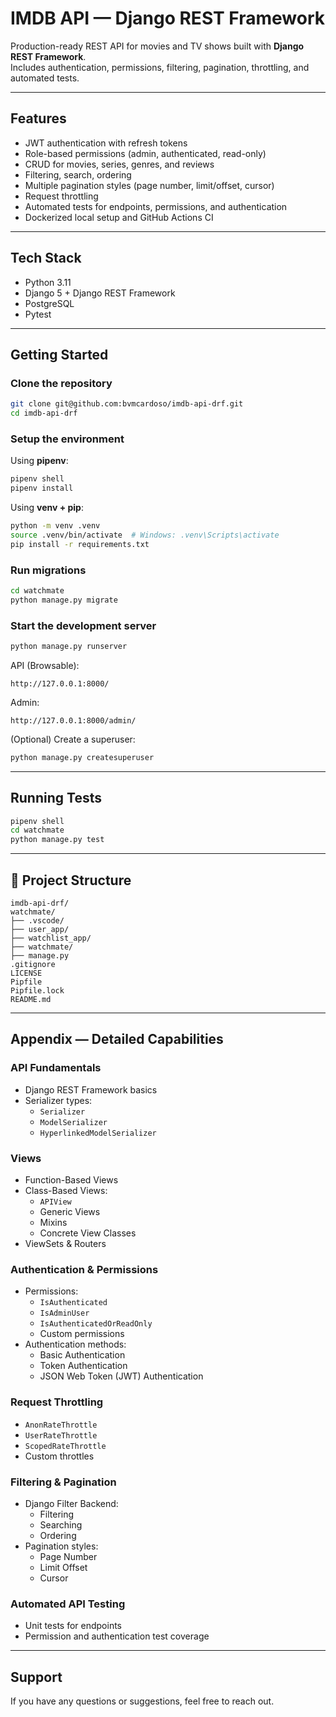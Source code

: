 # IMDB API — Django REST Framework

Production-ready REST API for movies and TV shows built with **Django REST Framework**.  
Includes authentication, permissions, filtering, pagination, throttling, and automated tests.

---

## Features
- JWT authentication with refresh tokens
- Role-based permissions (admin, authenticated, read-only)
- CRUD for movies, series, genres, and reviews
- Filtering, search, ordering
- Multiple pagination styles (page number, limit/offset, cursor)
- Request throttling
- Automated tests for endpoints, permissions, and authentication
- Dockerized local setup and GitHub Actions CI

---

## Tech Stack
- Python 3.11
- Django 5 + Django REST Framework
- PostgreSQL
- Pytest

---

## Getting Started

### Clone the repository
```bash
git clone git@github.com:bvmcardoso/imdb-api-drf.git
cd imdb-api-drf
```

### Setup the environment

Using **pipenv**:
```bash
pipenv shell
pipenv install
```

Using **venv + pip**:
```bash
python -m venv .venv
source .venv/bin/activate  # Windows: .venv\Scripts\activate
pip install -r requirements.txt
```

### Run migrations
```bash
cd watchmate
python manage.py migrate
```

### Start the development server
```bash
python manage.py runserver
```

API (Browsable):  
```
http://127.0.0.1:8000/
```

Admin:  
```
http://127.0.0.1:8000/admin/
```

(Optional) Create a superuser:
```bash
python manage.py createsuperuser
```
---

## Running Tests
```bash
pipenv shell
cd watchmate
python manage.py test
```

---

## 📂 Project Structure
```
imdb-api-drf/
watchmate/
├── .vscode/
├── user_app/
├── watchlist_app/
├── watchmate/
├── manage.py
.gitignore
LICENSE
Pipfile
Pipfile.lock
README.md
```

---

## Appendix — Detailed Capabilities

### API Fundamentals
- Django REST Framework basics
- Serializer types:
  - `Serializer`
  - `ModelSerializer`
  - `HyperlinkedModelSerializer`

### Views
- Function-Based Views
- Class-Based Views:
  - `APIView`
  - Generic Views
  - Mixins
  - Concrete View Classes
- ViewSets & Routers

### Authentication & Permissions
- Permissions:
  - `IsAuthenticated`
  - `IsAdminUser`
  - `IsAuthenticatedOrReadOnly`
  - Custom permissions
- Authentication methods:
  - Basic Authentication
  - Token Authentication
  - JSON Web Token (JWT) Authentication

### Request Throttling
- `AnonRateThrottle`
- `UserRateThrottle`
- `ScopedRateThrottle`
- Custom throttles

### Filtering & Pagination
- Django Filter Backend:
  - Filtering
  - Searching
  - Ordering
- Pagination styles:
  - Page Number
  - Limit Offset
  - Cursor

### Automated API Testing
- Unit tests for endpoints
- Permission and authentication test coverage

---

## Support
If you have any questions or suggestions, feel free to reach out.
